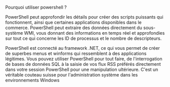 Pourquoi utiliser powershell ?

PowerShell peut approfondir les détails  pour créer des scripts puissants qui fonctionnent, ainsi que certaines applications disponibles dans le commerce. PowerShell peut extraire des données directement du sous-système WMI, vous donnant des informations en temps réel et approfondies sur tout ce qui concerne les ID de processus et le nombre de descripteurs.

PowerShell est connecté au framework .NET, ce qui vous permet de créer de superbes menus et winforms qui ressemblent à des applications légitimes. Vous pouvez utiliser PowerShell pour tout faire, de l'interrogation de bases de données SQL à la saisie de vos flux RSS préférés directement dans votre session PowerShell pour une manipulation ultérieure. C'est un véritable couteau suisse pour l'administration système dans les environnements Windows
